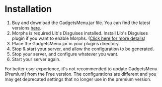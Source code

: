 # Installation

1. Buy and download the GadgetsMenu.jar file. You can find the latest versions [here](https://www.spigotmc.org/resources/62831/).
1. Morphs is required Lib's Disguises installed. Install Lib's Disguises plugin if you want to enable Morphs. ([Click here for more details](https://github.com/OnlyNoobDied/GadgetsMenu/wiki/Morphs))
1. Place the GadgetsMenu.jar in your plugins directory.
1. Stop & start your server, and allow the configuration to be generated.
1. Stop your server, and configure whatever you want.
1. Start your server again.

For better user experience, it's not recommended to update GadgetsMenu [Premium] from the Free version. The configurations are different and you may get deprecated settings that no longer use in the premium version.